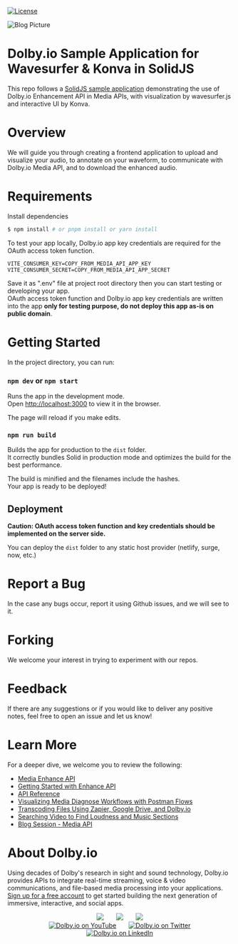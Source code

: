 [![License](https://img.shields.io/github/license/dolbyio-samples/blog-wavesurfer-konva-solidjs)](LICENSE)

![Blog Picture](https://dolby.io/wp-content/uploads/2022/07/How-to-Visualize-and-anotate...wavesurfer-and-konva.jpg)

# Dolby.io Sample Application for Wavesurfer & Konva in SolidJS
This repo follows a [SolidJS sample application](https://dolby.io/blog/how-to-visualize-and-annotate-your-audio-with-wavesurfer-js-and-konva-in-solidjs/) demonstrating the use of Dolby.io Enhancement API in Media APIs, with visualization by wavesurfer.js and interactive UI by Konva.

# Overview
We will guide you through creating a frontend application to upload and visualize your audio, to annotate on your waveform, to communicate with Dolby.io Media API, and to download the enhanced audio. 

# Requirements 
Install dependencies<br>
```bash
$ npm install # or pnpm install or yarn install
```

To test your app locally, Dolby.io app key credentials are required for the OAuth access token function.<br>
```
VITE_CONSUMER_KEY=COPY_FROM_MEDIA_API_APP_KEY
VITE_CONSUMER_SECRET=COPY_FROM_MEDIA_API_APP_SECRET
```
Save it as ".env" file at project root directory then you can start testing or developing your app.<br>
OAuth access token function and Dolby.io app key credentials are written into the app **only for testing purpose, do not deploy this app as-is on public domain**.

# Getting Started 

In the project directory, you can run:

### `npm dev` or `npm start`

Runs the app in the development mode.<br>
Open [http://localhost:3000](http://localhost:3000) to view it in the browser.

The page will reload if you make edits.<br>

### `npm run build`

Builds the app for production to the `dist` folder.<br>
It correctly bundles Solid in production mode and optimizes the build for the best performance.

The build is minified and the filenames include the hashes.<br>
Your app is ready to be deployed!

## Deployment

**Caution: OAuth access token function and key credentials should be implemented on the server side.** 

You can deploy the `dist` folder to any static host provider (netlify, surge, now, etc.)

# Report a Bug 
In the case any bugs occur, report it using Github issues, and we will see to it. 

# Forking
We welcome your interest in trying to experiment with our repos. 

# Feedback 
If there are any suggestions or if you would like to deliver any positive notes, feel free to open an issue and let us know!

# Learn More
For a deeper dive, we welcome you to review the following:
 - [Media Enhance API](https://docs.dolby.io/media-apis/docs/enhance-api-guide)
 - [Getting Started with Enhance API](https://docs.dolby.io/media-apis/docs/quick-start-to-enhancing-media)
 - [API Reference](https://docs.dolby.io/media-apis/reference/media-enhance-post)
 - [Visualizing Media Diagnose Workflows with Postman Flows](https://dolby.io/blog/visualizing-media-diagnose-workflows-with-postman-flows/)
 - [Transcoding Files Using Zapier, Google Drive, and Dolby.io](https://dolby.io/blog/transcoding-files-using-zapier-google-drive-and-dolby-io/)
 - [Searching Video to Find Loudness and Music Sections](https://dolby.io/blog/searching-video-to-find-loudness-and-music-sections-analyze-data/)
 - [Blog Session - Media API](https://dolby.io/search/?_blog_categories=media)

# About Dolby.io
Using decades of Dolby's research in sight and sound technology, Dolby.io provides APIs to integrate real-time streaming, voice & video communications, and file-based media processing into your applications. [Sign up for a free account](https://dashboard.dolby.io/signup/) to get started building the next generation of immersive, interactive, and social apps.

<div align="center">
  <a href="https://dolby.io/" target="_blank"><img src="https://img.shields.io/badge/Dolby.io-0A0A0A?style=for-the-badge&logo=dolby&logoColor=white"/></a>
&nbsp; &nbsp; &nbsp;
  <a href="https://docs.dolby.io/" target="_blank"><img src="https://img.shields.io/badge/Dolby.io-Docs-0A0A0A?style=for-the-badge&logoColor=white"/></a>
&nbsp; &nbsp; &nbsp;
  <a href="https://dolby.io/blog/category/developer/" target="_blank"><img src="https://img.shields.io/badge/Dolby.io-Blog-0A0A0A?style=for-the-badge&logoColor=white"/></a>
</div>

<div align="center">
&nbsp; &nbsp; &nbsp;
  <a href="https://youtube.com/@dolbyio" target="_blank"><img src="https://img.shields.io/badge/YouTube-red?style=flat-square&logo=youtube&logoColor=white" alt="Dolby.io on YouTube"/></a>
&nbsp; &nbsp; &nbsp; 
  <a href="https://twitter.com/dolbyio" target="_blank"><img src="https://img.shields.io/badge/Twitter-blue?style=flat-square&logo=twitter&logoColor=white" alt="Dolby.io on Twitter"/></a>
&nbsp; &nbsp; &nbsp;
  <a href="https://www.linkedin.com/company/dolbyio/" target="_blank"><img src="https://img.shields.io/badge/LinkedIn-0077B5?style=flat-square&logo=linkedin&logoColor=white" alt="Dolby.io on LinkedIn"/></a>
</div>



